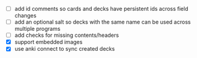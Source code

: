 - [ ] add id comments so cards and decks have persistent ids across field changes
- [ ] add an optional salt so decks with the same name can be used across multiple programs
- [ ] add checks for missing contents/headers
- [x] support embedded images
- [x] use anki connect to sync created decks
